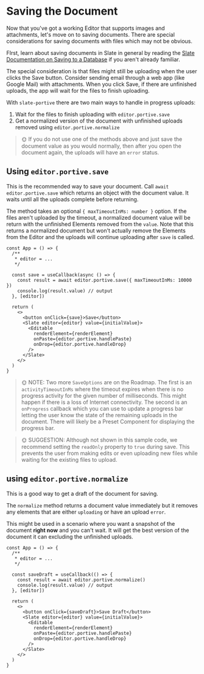 # Saving the Document

Now that you've got a working Editor that supports images and attachments, let's move on to saving documents. There are special considerations for saving documents with files which may not be obvious.

FIrst, learn about saving documents in Slate in general by reading the [Slate Documentation on Saving to a Database](https://docs.slatejs.org/walkthroughs/06-saving-to-a-database) if you aren't already familiar.

The special consideration is that files might still be uploading when the user clicks the Save button. Consider sending email through a web app (like Google Mail) with attachments. When you click Save, if there are unfinished uploads, the app will wait for the files to finish uploading.

With `slate-portive` there are two main ways to handle in progress uploads:

1. Wait for the files to finish uploading with `editor.portive.save`
2. Get a normalized version of the document with unfinished uploads removed using `editor.portive.normalize`

> 🌞 If you do not use one of the methods above and just save the document value as you would normally, then after you open the document again, the uploads will have an `error` status.

## Using `editor.portive.save`

This is the recommended way to save your document. Call `await editor.portive.save` which returns an object with the document value. It waits until all the uploads complete before returning.

The method takes an optional `{ maxTimeoutInMs: number }` option. If the files aren't uploaded by the timeout, a normalized document value will be return with the unfinished Elements removed from the `value`. Note that this returns a normalized document but won't actually remove the Elements from the Editor and the uploads will continue uploading after `save` is called.

```tsx
const App = () => {
  /**
   * editor = ...
   */

  const save = useCallback(async () => {
    const result = await editor.portive.save({ maxTimeoutInMs: 10000 })
    console.log(result.value) // output
  }, [editor])

  return (
    <>
      <button onClick={save}>Save</button>
      <Slate editor={editor} value={initialValue}>
        <Editable
          renderElement={renderElement}
          onPaste={editor.portive.handlePaste}
          onDrop={editor.portive.handleDrop}
        />
      </Slate>
    </>
  )
}
```

> 🌞 NOTE: Two more `SaveOptions` are on the Roadmap. The first is an `activityTimeoutInMs` where the timeout expires when there is no progress activity for the given number of milliseconds. This might happen if there is a loss of Internet connectivity. The second is an `onProgress` callback which you can use to update a progress bar letting the user know the state of the remaining uploads in the document. There will likely be a Preset Component for displaying the progress bar.

> 🌞 SUGGESTION: Although not shown in this sample code, we recommend setting the `readOnly` property to `true` during save. This prevents the user from making edits or even uploading new files while waiting for the existing files to upload.

## using `editor.portive.normalize`

This is a good way to get a draft of the document for saving.

The `normalize` method returns a document value immediately but it removes any elements that are either `uploading` or have an upload `error`.

This might be used in a scenario where you want a snapshot of the document **right now** and you can't wait. It will get the best version of the document it can excluding the unfinished uploads.

```tsx
const App = () => {
  /**
   * editor = ...
   */

  const saveDraft = useCallback(() => {
    const result = await editor.portive.normalize()
    console.log(result.value) // output
  }, [editor])

  return (
    <>
      <button onClick={saveDraft}>Save Draft</button>
      <Slate editor={editor} value={initialValue}>
        <Editable
          renderElement={renderElement}
          onPaste={editor.portive.handlePaste}
          onDrop={editor.portive.handleDrop}
        />
      </Slate>
    </>
  )
}
```

